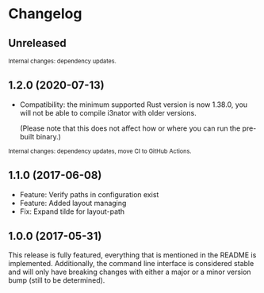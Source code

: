 # Changelog

<!-- next-header -->

## Unreleased

<sub>Internal changes: dependency updates.</sub>

## 1.2.0 (2020-07-13)

* Compatibility: the minimum supported Rust version is now 1.38.0, you will not be able to compile i3nator with older versions.

    (Please note that this does not affect how or where you can run the pre-built binary.)

<sub>Internal changes: dependency updates, move CI to GitHub Actions.</sub>

## 1.1.0 (2017-06-08)

* Feature: Verify paths in configuration exist
* Feature: Added layout managing
* Fix: Expand tilde for layout-path

## 1.0.0 (2017-05-31)

This release is fully featured, everything that is mentioned in the README is implemented. Additionally, the command line interface is considered stable and will only have breaking changes with either a major or a minor version bump (still to be determined).

